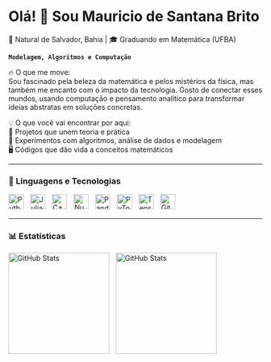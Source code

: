 # Olá! 👋 Sou Mauricio de Santana Brito
📍 Natural de Salvador, Bahia | 🎓 Graduando em Matemática (UFBA)

**`Modelagem, Algoritmos e Computação`**

🔥 O que me move: <br>
Sou fascinado pela beleza da matemática e pelos mistérios da física, mas também me encanto com o impacto da tecnologia. Gosto de conectar esses mundos, usando computação e pensamento analítico para transformar ideias abstratas em soluções concretas.


💡 O que você vai encontrar por aqui: <br>
  🚀 Projetos que unem teoria e prática <br>
  🔢 Experimentos com algoritmos, análise de dados e modelagem <br>
  🖥️ Códigos que dão vida a conceitos matemáticos <br>

---

### 🤖 Linguagens e Tecnologias

<img 
    align="left" 
    alt="Python" 
    title="Python"
    width="30px" 
    style="padding-right: 10px;" 
    src="https://cdn.jsdelivr.net/gh/devicons/devicon@latest/icons/python/python-original.svg" 
/>

<img 
    align="left" 
    alt="Julia" 
    title="Julia"
    width="30px" 
    style="padding-right: 10px;" 
    src="https://cdn.jsdelivr.net/gh/devicons/devicon@latest/icons/julia/julia-original.svg" 
/>

<img 
    align="left" 
    alt="C++" 
    title="C++"
    width="30px" 
    style="padding-right: 10px;" 
    src="https://cdn.jsdelivr.net/gh/devicons/devicon@latest/icons/cplusplus/cplusplus-original.svg" 
/>

<img 
    align="left" 
    alt="NumPy" 
    title="Numpy"
    width="30px" 
    style="padding-right: 10px;" 
    src="https://cdn.jsdelivr.net/gh/devicons/devicon@latest/icons/numpy/numpy-original.svg" 
/>

<img 
    align="left" 
    alt="Pandas" 
    title="Pandas"
    width="30px" 
    style="padding-right: 10px;" 
    src="https://cdn.jsdelivr.net/gh/devicons/devicon@latest/icons/pandas/pandas-original.svg" 
/>

<img 
    align="left" 
    alt="PyTorch"
    title="PyTorch" 
    width="30px" 
    style="padding-right: 10px;" 
    src="https://cdn.jsdelivr.net/gh/devicons/devicon@latest/icons/pytorch/pytorch-original.svg" 
/>

<img 
    align="left" 
    alt="TensorFlow" 
    title="TensorFlow"
    width="30px" 
    style="padding-right: 10px;" 
    src="https://cdn.jsdelivr.net/gh/devicons/devicon@latest/icons/tensorflow/tensorflow-original.svg" 
/>

<img 
    align="left" 
    alt="Git" 
    title="Git"
    width="30px" 
    style="padding-right: 10px;" 
    src="https://cdn.jsdelivr.net/gh/devicons/devicon@latest/icons/git/git-original.svg" 
/>

<br/>
<br/>

---

### 📊 Estatísticas

<p>
  <img 
    align="left" 
    alt="GitHub Stats" 
    height="200" 
    style="padding-right: 10px;" 
    src="https://github-readme-stats.vercel.app/api?username=mr-brito&show_icons=true&theme=tokyonight&include_all_commits=true&locale=pt-br" 
  />

<img 
      align="left" 
      alt="GitHub Stats" 
      height="200" 
      src="https://github-readme-stats.vercel.app/api/top-langs/?username=mr-brito&theme=tokyonight&layout=compact&custom_title=Tecnologias&langs_count=9" 
  />

</p>
